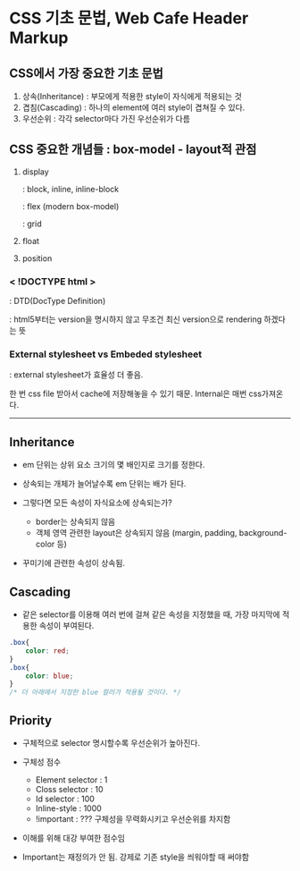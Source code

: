 # CSS 기초 문법, Web Cafe Header Markup

## CSS에서 가장 중요한 기초 문법
1. 상속(Inheritance)
: 부모에게 적용한 style이 자식에게 적용되는 것
2. 겹침(Cascading)
: 하나의 element에 여러 style이 겹쳐질 수 있다.
3. 우선순위 
: 각각 selector마다 가진 우선순위가 다름

## 	CSS 중요한 개념들 : box-model - layout적 관점
1. display

    : block, inline, inline-block

    : flex (modern box-model)

    : grid

2. float
3. position


### < !DOCTYPE html >
: DTD(DocType Definition)

: html5부터는 version을 명시하지 않고 무조건 최신 version으로 rendering 하겠다는 뜻
	
### External stylesheet vs Embeded stylesheet
: external stylesheet가 효율성 더 좋음.

한 번 css file 받아서 cache에 저장해놓을 수 있기 때문. Internal은 매번 css가져온다.

---

## Inheritance
- em 단위는 상위 요소 크기의 몇 배인지로 크기를 정한다.
- 상속되는 개체가 늘어날수록 em 단위는 배가 된다.

- 그렇다면 모든 속성이 자식요소에 상속되는가?
    - border는 상속되지 않음
    - 객체 영역 관련한 layout은 상속되지 않음 (margin, padding, background-color 등)
- 꾸미기에 관련한 속성이 상속됨.

## Cascading
- 같은 selector를 이용해 여러 번에 걸쳐 같은 속성을 지정했을 때, 가장 마지막에 적용한 속성이 부여된다.
```css
.box{
    color: red;
}
.box{
    color: blue;
}
/* 더 아래에서 지정한 blue 컬러가 적용될 것이다. */
```

## Priority
- 구체적으로 selector 명시할수록 우선순위가 높아진다.

- 구체성 점수
    - Element selector : 1
    - Closs selector : 10
    - Id selector : 100
    - Inline-style : 1000
    - !important : ??? 구체성을 무력화시키고 우선순위를 차지함
- 이해를 위해 대강 부여한 점수임
- Important는 재정의가 안 됨. 강제로 기존 style을 씌워야할 때 써야함
		
